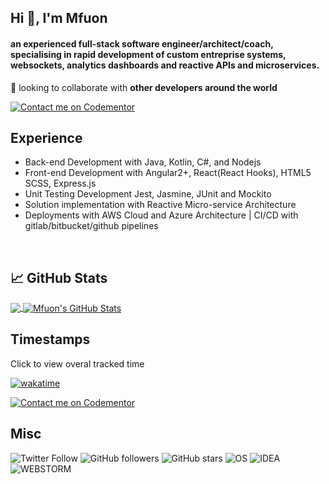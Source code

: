 ## Hi 👋, I'm Mfuon 

#### an experienced full-stack software engineer/architect/coach, specialising in rapid development of custom entreprise systems, websockets, analytics dashboards and reactive APIs and microservices.

 :100:  looking to collaborate with **other developers around the world**
 
[![Contact me on Codementor](https://www.codementor.io/m-badges/mfuon/find-me-on-cm-g.svg)](https://www.codementor.io/@mfuon?refer=badge)
 
 ## Experience 
 
  - Back-end Development with Java, Kotlin, C#, and Nodejs 
  - Front-end Development with Angular2+, React(React Hooks), HTML5 SCSS, Express.js
  - Unit Testing Development  Jest, Jasmine, JUnit and Mockito 
  - Solution implementation with Reactive Micro-service Architecture 
  - Deployments with AWS Cloud and Azure Architecture | CI/CD with gitlab/bitbucket/github pipelines

<br />

## &#x1f4c8; GitHub Stats

<a href="https://githubmemory.com/@Mfuon2">
  <img align="center" src="https://github-readme-stats.vercel.app/api/top-langs/?username=Mfuon2&hide=php,javascript,html,CSS&title_color=ffffff&text_color=c9cacc&icon_color=2bbc8a&bg_color=1d1f21&langs_count=7&line_height=27&count_private=true" />
</a>
<a href="https://githubmemory.com/@Mfuon2">
  <img align="center" src="https://github-readme-stats.vercel.app/api?username=Mfuon2&show_icons=true&line_height=27&count_private=true&title_color=ffffff&text_color=c9cacc&icon_color=2bbc8a&bg_color=1d1f21" alt="Mfuon's GitHub Stats" />
</a>


## Timestamps

Click to view overal tracked time 

[![wakatime](https://wakatime.com/badge/user/a706ad3c-5a70-423d-a239-e0a6482a9ba0.svg)](https://wakatime.com/@a706ad3c-5a70-423d-a239-e0a6482a9ba0)

[![Contact me on Codementor](https://www.codementor.io/m-badges/mfuon/book-session.svg)](https://www.codementor.io/@mfuon?refer=badge)

## Misc

![Twitter Follow](https://img.shields.io/twitter/follow/mfuon?label=mfuon&logo=twitter&style=for-the-badge&logoColor=white&color=2bbc8a)
![GitHub followers](https://img.shields.io/github/followers/mfuon2?logo=GitHub&style=for-the-badge&logoColor=white&color=2bbc8a)
![GitHub stars](https://img.shields.io/github/stars/mfuon2?style=for-the-badge&logoColor=white&color=2bbc8a)
![OS](https://img.shields.io/badge/OS-Linux-informational?style=for-the-badge&logo=linux&logoColor=white&color=2bbc8a)
![IDEA](https://img.shields.io/badge/Editor-IntelliJ_IDEA-informational?style=for-the-badge&logo=intellij-idea&logoColor=white&color=2bbc8a)
![WEBSTORM](https://img.shields.io/badge/Editor-webstorm-informational?style=for-the-badge&logo=webstorm&logoColor=white&color=2bbc8a)


